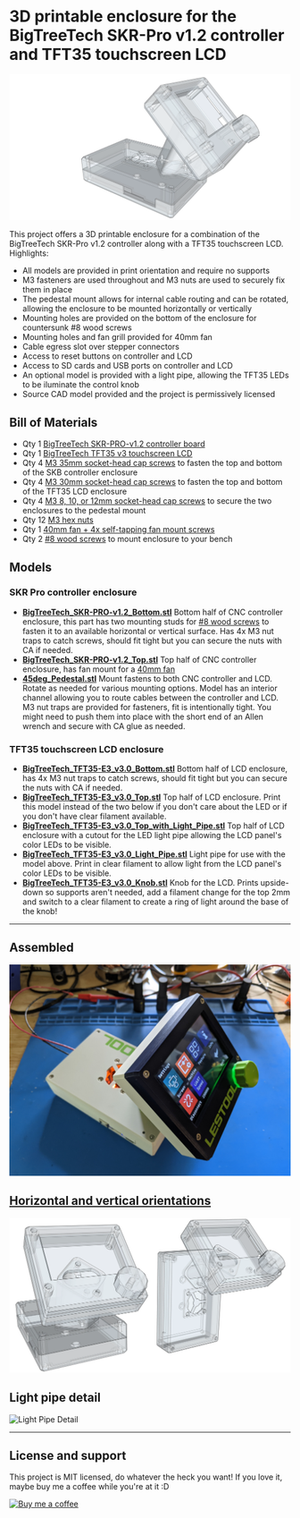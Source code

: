 # 3D printable enclosure for the BigTreeTech SKR-Pro v1.2 controller and TFT35 touchscreen LCD

![Model](https://github.com/aderusha/BigTreeTech-SKR-PRO-TFT35-Enclosure/blob/main/images/BigTreeTech-SKR-PRO-TFT35-Enclosure-transparent.png?raw=true)

This project offers a 3D printable enclosure for a combination of the BigTreeTech SKR-Pro v1.2 controller along with a TFT35 touchscreen LCD.  Highlights:

* All models are provided in print orientation and require no supports
* M3 fasteners are used throughout and M3 nuts are used to securely fix them in place
* The pedestal mount allows for internal cable routing and can be rotated, allowing the enclosure to be mounted horizontally or vertically
* Mounting holes are provided on the bottom of the enclosure for countersunk #8 wood screws
* Mounting holes and fan grill provided for 40mm fan
* Cable egress slot over stepper connectors
* Access to reset buttons on controller and LCD
* Access to SD cards and USB ports on controller and LCD
* An optional model is provided with a light pipe, allowing the TFT35 LEDs to be iluminate the control knob
* Source CAD model provided and the project is permissively licensed

## Bill of Materials

* Qty 1 [BigTreeTech SKR-PRO-v1.2 controller board](https://amzn.to/3oKwnFZ)
* Qty 1 [BigTreeTech TFT35 v3 touchscreen LCD](https://amzn.to/2WYr6PI)
* Qty 4 [M3 35mm socket-head cap screws](https://amzn.to/3mAaS8f) to fasten the top and bottom of the SKB controller enclosure
* Qty 4 [M3 30mm socket-head cap screws](https://amzn.to/3mAaS8f) to fasten the top and bottom of the TFT35 LCD enclosure
* Qty 4 [M3 8, 10, or 12mm socket-head cap screws](https://amzn.to/3mAAOAt) to secure the two enclosures to the pedestal mount
* Qty 12 [M3 hex nuts](https://amzn.to/3mAAOAt)
* Qty 1 [40mm fan + 4x self-tapping fan mount screws](https://amzn.to/3DpozgQ)
* Qty 2 [#8 wood screws](https://amzn.to/3oEBPKy) to mount enclosure to your bench

## Models

### SKR Pro controller enclosure
* **[BigTreeTech_SKR-PRO-v1.2_Bottom.stl](BigTreeTech_SKR-PRO-v1.2_Bottom.stl)** Bottom half of CNC controller enclosure, this part has two mounting studs for [#8 wood screws](https://amzn.to/3oEBPKy) to fasten it to an available horizontal or vertical surface.  Has 4x M3 nut traps to catch screws, should fit tight but you can secure the nuts with CA if needed.
* **[BigTreeTech_SKR-PRO-v1.2_Top.stl](BigTreeTech_SKR-PRO-v1.2_Top.stl)** Top half of CNC controller enclosure, has fan mount for a [40mm fan](https://amzn.to/3DpozgQ)
* **[45deg_Pedestal.stl](45deg_Pedestal.stl)** Mount fastens to both CNC controller and LCD.  Rotate as needed for various mounting options. Model has an interior channel allowing you to route cables between the controller and LCD.  M3 nut traps are provided for fasteners, fit is intentionally tight.  You might need to push them into place with the short end of an Allen wrench and secure with CA glue as needed.

### TFT35 touchscreen LCD enclosure
* **[BigTreeTech_TFT35-E3_v3.0_Bottom.stl](BigTreeTech_TFT35-E3_v3.0_Bottom.stl)** Bottom half of LCD enclosure, has 4x M3 nut traps to catch screws, should fit tight but you can secure the nuts with CA if needed.
* **[BigTreeTech_TFT35-E3_v3.0_Top.stl](BigTreeTech_TFT35-E3_v3.0_Top.stl)** Top half of LCD enclosure.  Print this model instead of the two below if you don't care about the LED or if you don't have clear filament available.
* **[BigTreeTech_TFT35-E3_v3.0_Top_with_Light_Pipe.stl](BigTreeTech_TFT35-E3_v3.0_Top_with_Light_Pipe.stl)** Top half of LCD enclosure with a cutout for the LED light pipe allowing the LCD panel's color LEDs to be visible.
* **[BigTreeTech_TFT35-E3_v3.0_Light_Pipe.stl](BigTreeTech_TFT35-E3_v3.0_Light_Pipe.stl)** Light pipe for use with the model above.  Print in clear filament to allow light from the LCD panel's color LEDs to be visible.
* **[BigTreeTech_TFT35-E3_v3.0_Knob.stl](BigTreeTech_TFT35-E3_v3.0_Knob.stl)** Knob for the LCD.  Prints upside-down so supports aren't needed, add a filament change for the top 2mm and switch to a clear filament to create a ring of light around the base of the knob!

---

## Assembled
![Assembled enclosure](https://github.com/aderusha/BigTreeTech-SKR-PRO-TFT35-Enclosure/blob/main/images/Assembled.jpg?raw=true)

## [Horizontal and vertical orientations](https://github.com/aderusha/BigTreeTech-SKR-PRO-TFT35-Enclosure/blob/main/images/Vertical_and_Horizontal_orientations.stl)
![Assembled enclosure](https://github.com/aderusha/BigTreeTech-SKR-PRO-TFT35-Enclosure/blob/main/images/Vertical_and_Horizontal_orientations.png?raw=true)

## Light pipe detail
![Light Pipe Detail](https://github.com/aderusha/BigTreeTech-SKR-PRO-TFT35-Enclosure/blob/main/images/Light_pipe_disassembled.png?raw=true)

---

## License and support

This project is MIT licensed, do whatever the heck you want!  If you love it, maybe buy me a coffee while you're at it :D

[![Buy me a coffee](https://www.buymeacoffee.com/assets/img/custom_images/black_img.png)](https://www.buymeacoffee.com/gW5rPpsKR)